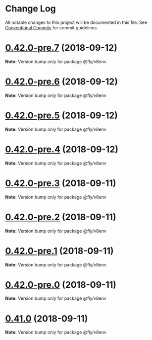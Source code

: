 # Change Log

All notable changes to this project will be documented in this file.
See [Conventional Commits](https://conventionalcommits.org) for commit guidelines.

<a name="0.42.0-pre.7"></a>
# [0.42.0-pre.7](https://github.com/superfly/fly/compare/v0.42.0-pre.6...v0.42.0-pre.7) (2018-09-12)

**Note:** Version bump only for package @fly/v8env





<a name="0.42.0-pre.6"></a>
# [0.42.0-pre.6](https://github.com/superfly/fly/compare/v0.42.0-pre.5...v0.42.0-pre.6) (2018-09-12)

**Note:** Version bump only for package @fly/v8env





<a name="0.42.0-pre.5"></a>
# [0.42.0-pre.5](https://github.com/superfly/fly/compare/v0.42.0-pre.4...v0.42.0-pre.5) (2018-09-12)

**Note:** Version bump only for package @fly/v8env





<a name="0.42.0-pre.4"></a>
# [0.42.0-pre.4](https://github.com/superfly/fly/compare/v0.42.0-pre.3...v0.42.0-pre.4) (2018-09-12)

**Note:** Version bump only for package @fly/v8env





<a name="0.42.0-pre.3"></a>
# [0.42.0-pre.3](https://github.com/superfly/fly/compare/v0.42.0-pre.2...v0.42.0-pre.3) (2018-09-11)

**Note:** Version bump only for package @fly/v8env





<a name="0.42.0-pre.2"></a>
# [0.42.0-pre.2](https://github.com/superfly/fly/compare/v0.42.0-pre.1...v0.42.0-pre.2) (2018-09-11)

**Note:** Version bump only for package @fly/v8env





<a name="0.42.0-pre.1"></a>
# [0.42.0-pre.1](https://github.com/superfly/fly/compare/v0.42.0-pre.0...v0.42.0-pre.1) (2018-09-11)

**Note:** Version bump only for package @fly/v8env





<a name="0.42.0-pre.0"></a>
# [0.42.0-pre.0](https://github.com/superfly/fly/compare/v0.41.0...v0.42.0-pre.0) (2018-09-11)

**Note:** Version bump only for package @fly/v8env





<a name="0.41.0"></a>
# [0.41.0](https://github.com/superfly/fly/compare/v0.40.1-alpha.0...v0.41.0) (2018-09-11)

**Note:** Version bump only for package @fly/v8env
